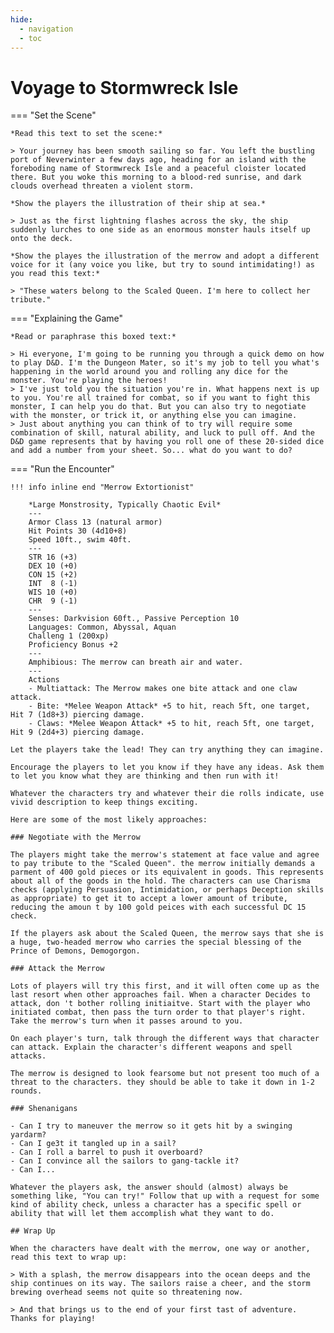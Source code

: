 ```yaml
---
hide:
  - navigation
  - toc
---
```


# Voyage to Stormwreck Isle

=== "Set the Scene"

    *Read this text to set the scene:*
        
    > Your journey has been smooth sailing so far. You left the bustling port of Neverwinter a few days ago, heading for an island with the foreboding name of Stormwreck Isle and a peaceful cloister located there. But you woke this morning to a blood-red sunrise, and dark clouds overhead threaten a violent storm.
    
    *Show the players the illustration of their ship at sea.*
    
    > Just as the first lightning flashes across the sky, the ship suddenly lurches to one side as an enormous monster hauls itself up onto the deck.
    
    *Show the playes the illustration of the merrow and adopt a different voice for it (any voice you like, but try to sound intimidating!) as you read this text:*
    
    > "These waters belong to the Scaled Queen. I'm here to collect her tribute."

=== "Explaining the Game"

    *Read or paraphrase this boxed text:*
    
    > Hi everyone, I'm going to be running you through a quick demo on how to play D&D. I'm the Dungeon Mater, so it's my job to tell you what's happening in the world around you and rolling any dice for the monster. You're playing the heroes!
    > I've just told you the situation you're in. What happens next is up to you. You're all trained for combat, so if you want to fight this monster, I can help you do that. But you can also try to negotiate with the monster, or trick it, or anything else you can imagine.
    > Just about anything you can think of to try will require some combination of skill, natural ability, and luck to pull off. And the D&D game represents that by having you roll one of these 20-sided dice and add a number from your sheet. So... what do you want to do?

=== "Run the Encounter"
    
    !!! info inline end "Merrow Extortionist"
        
    	*Large Monstrosity, Typically Chaotic Evil*
    	---    	
    	Armor Class 13 (natural armor)  
    	Hit Points 30 (4d10+8)  
    	Speed 10ft., swim 40ft.  
    	---    
    	STR 16 (+3)  
    	DEX 10 (+0)  
    	CON 15 (+2)  
    	INT  8 (-1)  
    	WIS 10 (+0)  
    	CHR  9 (-1)  
    	---    	
    	Senses: Darkvision 60ft., Passive Perception 10  
    	Languages: Common, Abyssal, Aquan  
    	Challeng 1 (200xp)  
    	Proficiency Bonus +2    	
    	---    	
    	Amphibious: The merrow can breath air and water.    	
    	---    	
    	Actions      	
    	- Multiattack: The Merrow makes one bite attack and one claw attack.      	
    	- Bite: *Melee Weapon Attack* +5 to hit, reach 5ft, one target, Hit 7 (1d8+3) piercing damage.
    	- Claws: *Melee Weapon Attack* +5 to hit, reach 5ft, one target, Hit 9 (2d4+3) piercing damage.
    	
    Let the players take the lead! They can try anything they can imagine. 
    
    Encourage the players to let you know if they have any ideas. Ask them to let you know what they are thinking and then run with it!
    
    Whatever the characters try and whatever their die rolls indicate, use vivid description to keep things exciting.
    
    Here are some of the most likely approaches:
    
    ### Negotiate with the Merrow
    
    The players might take the merrow's statement at face value and agree to pay tribute to the "Scaled Queen". the merrow initially demands a parment of 400 gold pieces or its equivalent in goods. This represents about all of the goods in the hold. The characters can use Charisma checks (applying Persuasion, Intimidation, or perhaps Deception skills as appropriate) to get it to accept a lower amount of tribute, reducing the amoun t by 100 gold peices with each successful DC 15 check.
    
    If the players ask about the Scaled Queen, the merrow says that she is a huge, two-headed merrow who carries the special blessing of the Prince of Demons, Demogorgon.
    
    ### Attack the Merrow
    
    Lots of players will try this first, and it will often come up as the last resort when other approaches fail. When a character Decides to attack, don 't bother rolling initiaitve. Start with the player who initiated combat, then pass the turn order to that player's right. Take the merrow's turn when it passes around to you.
    
    On each player's turn, talk through the different ways that character can attack. Explain the character's different weapons and spell attacks.
    
    The merrow is designed to look fearsome but not present too much of a threat to the characters. they should be able to take it down in 1-2 rounds.
    
    ### Shenanigans
    
    - Can I try to maneuver the merrow so it gets hit by a swinging yardarm?
    - Can I ge3t it tangled up in a sail?
    - Can I roll a barrel to push it overboard?
    - Can I convince all the sailors to gang-tackle it?
    - Can I...
    
    Whatever the players ask, the answer should (almost) always be something like, "You can try!" Follow that up with a request for some kind of ability check, unless a character has a specific spell or ability that will let them accomplish what they want to do.
    
    ## Wrap Up
    
    When the characters have dealt with the merrow, one way or another, read this text to wrap up:
    
    > With a splash, the merrow disappears into the ocean deeps and the ship continues on its way. The sailors raise a cheer, and the storm brewing overhead seems not quite so threatening now.
    
    > And that brings us to the end of your first tast of adventure. Thanks for playing!
